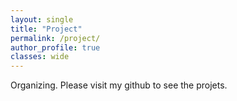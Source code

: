 ```yaml
---
layout: single
title: "Project"
permalink: /project/
author_profile: true
classes: wide
---
```


Organizing. Please visit my github to see the projets.
